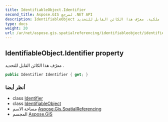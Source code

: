 ```yaml
---
title: IdentifiableObject.Identifier
second_title: Aspose.GIS لمرجع .NET API
description: IdentifiableObject ملكية. معرّف هذا الكائن القابل للتحديد .
type: docs
weight: 20
url: /ar/net/aspose.gis.spatialreferencing/identifiableobject/identifier/
---
```

## IdentifiableObject.Identifier property

معرّف هذا الكائن القابل للتحديد .

```csharp
public Identifier Identifier { get; }
```

### أنظر أيضا

* class [Identifier](../../identifier/)
* class [IdentifiableObject](../)
* مساحة الاسم [Aspose.Gis.SpatialReferencing](../../identifiableobject/)
* المجسم [Aspose.GIS](../../../)



